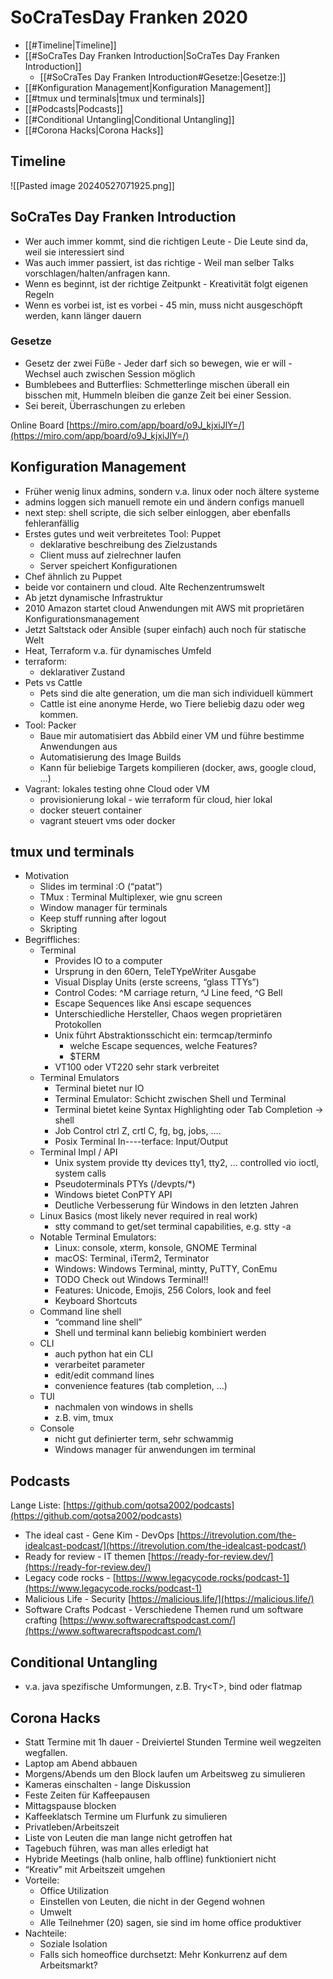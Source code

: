 # SoCraTesDay Franken 2020

- [[#Timeline|Timeline]]
- [[#SoCraTes Day Franken Introduction|SoCraTes Day Franken Introduction]]
	- [[#SoCraTes Day Franken Introduction#Gesetze:|Gesetze:]]
- [[#Konfiguration Management|Konfiguration Management]]
- [[#tmux und terminals|tmux und terminals]]
- [[#Podcasts|Podcasts]]
- [[#Conditional Untangling|Conditional Untangling]]
- [[#Corona Hacks|Corona Hacks]]


## Timeline
![[Pasted image 20240527071925.png]]

## SoCraTes Day Franken Introduction



* Wer auch immer kommt, sind die richtigen Leute - Die Leute sind da, weil sie interessiert sind
* Was auch immer passiert, ist das richtige - Weil man selber Talks vorschlagen/halten/anfragen kann.
* Wenn es beginnt, ist der richtige Zeitpunkt - Kreativität folgt eigenen Regeln
* Wenn es vorbei ist, ist es vorbei - 45 min, muss nicht ausgeschöpft werden, kann länger dauern

### Gesetze
* Gesetz der zwei Füße - Jeder darf sich so bewegen, wie er will - Wechsel auch zwischen Session möglich
* Bumblebees and Butterflies: Schmetterlinge mischen überall ein bisschen mit, Hummeln bleiben die ganze Zeit bei einer Session.
* Sei bereit, Überraschungen zu erleben

Online Board [https://miro.com/app/board/o9J_kjxiJlY=/](https://miro.com/app/board/o9J_kjxiJlY=/)

## Konfiguration Management

* Früher wenig linux admins, sondern v.a. linux oder noch ältere systeme
* admins loggen sich manuell remote ein und ändern configs manuell
* next step: shell scripte, die sich selber einloggen, aber ebenfalls fehleranfällig
* Erstes gutes und weit verbreitetes Tool: Puppet
    * deklarative beschreibung des Zielzustands
    * Client muss auf zielrechner laufen
    * Server speichert Konfigurationen
* Chef ähnlich zu Puppet
* beide vor containern und cloud. Alte Rechenzentrumswelt
* Ab jetzt dynamische Infrastruktur
* 2010 Amazon startet cloud Anwendungen mit AWS mit proprietären Konfigurationsmanagement
* Jetzt Saltstack oder Ansible (super einfach) auch noch für statische Welt
* Heat, Terraform v.a. für dynamisches Umfeld
* terraform:
    * deklarativer Zustand
* Pets vs Cattle
    * Pets sind die alte generation, um die man sich individuell kümmert
    * Cattle ist eine anonyme Herde, wo Tiere beliebig dazu oder weg kommen.
* Tool: Packer
    * Baue mir automatisiert das Abbild einer VM und führe bestimme Anwendungen aus
    * Automatisierung des Image Builds
    * Kann für beliebige Targets kompilieren (docker, aws, google cloud, …)
* Vagrant: lokales testing ohne Cloud oder VM
    * provisionierung lokal - wie terraform für cloud, hier lokal
    * docker steuert container
    * vagrant steuert vms oder docker
##  tmux und terminals

* Motivation
    * Slides im terminal :O (“patat”)
    * TMux : Terminal Multiplexer, wie gnu screen
    * Window manager für terminals
    * Keep stuff running after logout
    * Skripting
* Begriffliches:
    * Terminal
        * Provides IO to a computer
        * Ursprung in den 60ern, TeleTYpeWriter Ausgabe
        * Visual Display Units (erste screens, “glass TTYs”)
        * Control Codes: ^M carriage return, ^J Line feed, ^G Bell
        * Escape Sequences like Ansi escape sequences
        * Unterschiedliche Hersteller, Chaos wegen proprietären Protokollen
        * Unix führt Abstraktionsschicht ein: termcap/terminfo 
            *  welche Escape sequences, welche Features? 
            *  $TERM
        * VT100 oder VT220 sehr stark verbreitet
    * Terminal Emulators
        * Terminal bietet nur IO
        * Terminal Emulator: Schicht zwischen Shell und Terminal
        * Terminal bietet keine Syntax Highlighting oder Tab Completion -> shell
        * Job Control ctrl Z, crtl C, fg, bg, jobs, ….
        * Posix Terminal In----terface: Input/Output
    * Terminal Impl / API
        * Unix system provide tty devices tty1, tty2, … controlled vio ioctl, system calls
        * Pseudoterminals PTYs (/devpts/*)
        * Windows bietet ConPTY API
        * Deutliche Verbesserung für Windows in den letzten Jahren
    * Linux Basics (most likely never required in real work)
        * stty command to get/set terminal capabilities, e.g. stty -a
    * Notable Terminal Emulators:
        * Linux: console, xterm, konsole, GNOME Terminal
        * macOS: Terminal, iTerm2, Terminator
        * Windows: Windows Terminal, mintty, PuTTY, ConEmu
        * TODO Check out Windows Terminal!!
        * Features: Unicode, Emojis, 256 Colors, look and feel
        * Keyboard Shortcuts
    * Command line shell
        * “command line shell”
        * Shell und terminal kann beliebig kombiniert werden
    * CLI
        * auch python hat ein CLI
        * verarbeitet parameter
        * edit/edit command lines
        * convenience features (tab completion, …)
    * TUI
        * nachmalen von windows in shells
        * z.B. vim, tmux
    * Console
        * nicht gut definierter term, sehr schwammig
        * Windows manager für anwendungen im terminal

## Podcasts

Lange Liste: [https://github.com/qotsa2002/podcasts](https://github.com/qotsa2002/podcasts)
* The ideal cast - Gene Kim - DevOps [https://itrevolution.com/the-idealcast-podcast/](https://itrevolution.com/the-idealcast-podcast/)
* Ready for review - IT themen  [https://ready-for-review.dev/](https://ready-for-review.dev/)
* Legacy code rocks -  [https://www.legacycode.rocks/podcast-1](https://www.legacycode.rocks/podcast-1)
* Malicious Life - Security [https://malicious.life/](https://malicious.life/)
* Software Crafts Podcast - Verschiedene Themen rund um software crafting [https://www.softwarecraftspodcast.com/](https://www.softwarecraftspodcast.com/)

## Conditional Untangling
* v.a. java spezifische Umformungen, z.B. Try&lt;T>, bind oder flatmap

## Corona Hacks
* Statt Termine mit 1h dauer - Dreiviertel Stunden Termine  weil wegzeiten wegfallen.
* Laptop am Abend abbauen
* Morgens/Abends um den Block laufen um Arbeitsweg zu simulieren
* Kameras einschalten - lange Diskussion
* Feste Zeiten für Kaffeepausen
* Mittagspause blocken
* Kaffeeklatsch Termine um Flurfunk zu simulieren
* Privatleben/Arbeitszeit
* Liste von Leuten die man lange nicht getroffen hat
* Tagebuch führen, was man alles erledigt hat
* Hybride Meetings (halb online, halb offline) funktioniert nicht
* “Kreativ” mit Arbeitszeit umgehen
* Vorteile:
    * Office Utilization
    * Einstellen von Leuten, die nicht in der Gegend wohnen
    * Umwelt
    * Alle Teilnehmer (20) sagen, sie sind im home office produktiver
* Nachteile:
    * Soziale Isolation
    * Falls sich homeoffice durchsetzt: Mehr Konkurrenz auf dem Arbeitsmarkt?